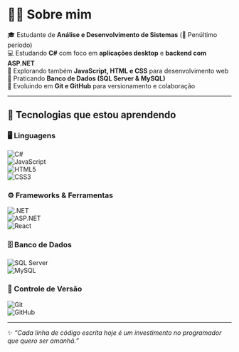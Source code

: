 # 👨‍💻 Sobre mim  

🎓 Estudante de **Análise e Desenvolvimento de Sistemas** (📍 Penúltimo período)  
💻 Estudando **C#** com foco em **aplicações desktop** e **backend com ASP.NET**  
🌱 Explorando também **JavaScript, HTML e CSS** para desenvolvimento web  
💾 Praticando **Banco de Dados (SQL Server & MySQL)**  
🔧 Evoluindo em **Git e GitHub** para versionamento e colaboração  

---

## 🚀 Tecnologias que estou aprendendo  

### 🖥️ Linguagens  
![C#](https://img.shields.io/badge/C%23-239120?style=for-the-badge&logo=csharp&logoColor=white)  
![JavaScript](https://img.shields.io/badge/JavaScript-F7DF1E?style=for-the-badge&logo=javascript&logoColor=black)  
![HTML5](https://img.shields.io/badge/HTML5-E34F26?style=for-the-badge&logo=html5&logoColor=white)  
![CSS3](https://img.shields.io/badge/CSS3-1572B6?style=for-the-badge&logo=css3&logoColor=white)  

### ⚙️ Frameworks & Ferramentas  
![.NET](https://img.shields.io/badge/.NET-512BD4?style=for-the-badge&logo=dotnet&logoColor=white)  
![ASP.NET](https://img.shields.io/badge/ASP.NET-512BD4?style=for-the-badge&logo=.net&logoColor=white)  
![React](https://img.shields.io/badge/React-20232A?style=for-the-badge&logo=react&logoColor=61DAFB)  

### 🗄️ Banco de Dados  
![SQL Server](https://img.shields.io/badge/SQL%20Server-CC2927?style=for-the-badge&logo=microsoftsqlserver&logoColor=white)  
![MySQL](https://img.shields.io/badge/MySQL-005C84?style=for-the-badge&logo=mysql&logoColor=white)  

### 🔧 Controle de Versão  
![Git](https://img.shields.io/badge/Git-F05032?style=for-the-badge&logo=git&logoColor=white)  
![GitHub](https://img.shields.io/badge/GitHub-181717?style=for-the-badge&logo=github&logoColor=white)  

---

✨ *“Cada linha de código escrita hoje é um investimento no programador que quero ser amanhã.”*  
